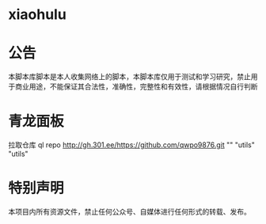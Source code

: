 # xiaohulu
# 公告

本脚本库脚本是本人收集网络上的脚本，本脚本库仅用于测试和学习研究，禁止用于商业用途，不能保证其合法性，准确性，完整性和有效性，请根据情况自行判断


# 青龙面板
拉取仓库
ql repo http://gh.301.ee/https://github.com/qwpo9876.git "" "utils" "utils"

# 特别声明
本项目内所有资源文件，禁止任何公众号、自媒体进行任何形式的转载、发布。
